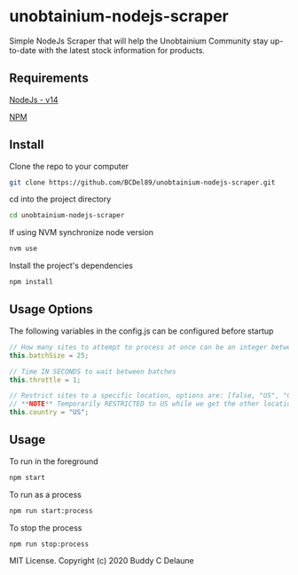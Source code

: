 # unobtainium-nodejs-scraper

Simple NodeJs Scraper that will help the Unobtainium Community stay up-to-date with the latest stock information for products.

## Requirements
[NodeJs - v14](https://nodejs.org/en/download/)

[NPM](https://docs.npmjs.com/downloading-and-installing-node-js-and-npm)

## Install

Clone the repo to your computer
```sh
git clone https://github.com/BCDel89/unobtainium-nodejs-scraper.git
```
cd into the project directory
```sh
cd unobtainium-nodejs-scraper
```
If using NVM synchronize node version
```sh
nvm use
```
Install the project's dependencies
```sh
npm install
```

## Usage Options
The following variables in the config.js can be configured before startup

```js
// How many sites to attempt to process at once can be an integer between 1 - 1000
this.batchSize = 25;

// Time IN SECONDS to wait between batches
this.throttle = 1;

// Restrict sites to a specific location, options are: [false, "US", "CAN", "UK", "EUR", "AUS"]
// **NOTE** Temporarily RESTRICTED to US while we get the other locations setup
this.country = "US";
```

## Usage
To run in the foreground
```sh
npm start
```

To run as a process
```sh
npm run start:process
```

To stop the process
```sh
npm run stop:process
```


MIT License. Copyright (c) 2020 Buddy C Delaune